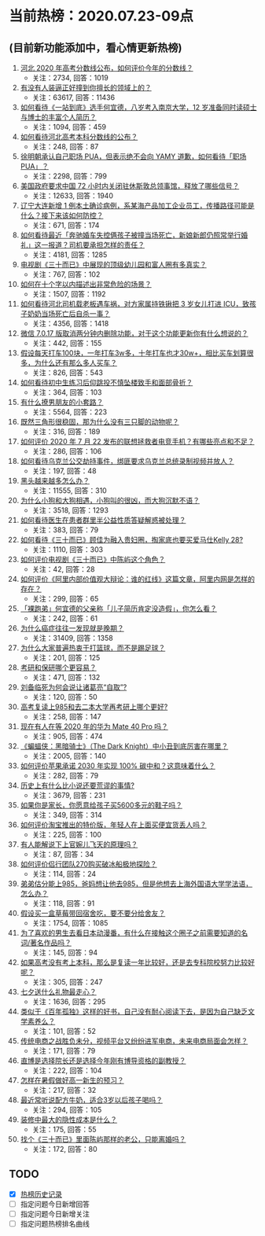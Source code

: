 # 当前热榜：2020.07.23-09点
## (目前新功能添加中，看心情更新热榜)
1. [河北 2020 年高考分数线公布，如何评价今年的分数线？](https://www.zhihu.com/question/408432809)
    * 关注：2734, 回答：1019
2. [有没有人装逼正好撞到你擅长的领域上的？](https://www.zhihu.com/question/338688699)
    * 关注：63617, 回答：11436
3. [如何看待《一站到底》选手何宜德，八岁考入南京大学，12 岁准备同时读硕士与博士的丰富个人简历？](https://www.zhihu.com/question/407742265)
    * 关注：1094, 回答：459
4. [如何看待河北高考本科分数线的公布？](https://www.zhihu.com/question/408425687)
    * 关注：248, 回答：87
5. [徐明朝承认自己职场 PUA，但表示绝不会向 YAMY 道歉，如何看待「职场 PUA」？](https://www.zhihu.com/question/408324658)
    * 关注：2298, 回答：799
6. [美国政府要求中国 72 小时内关闭驻休斯敦总领事馆，释放了哪些信号？](https://www.zhihu.com/question/408371981)
    * 关注：12633, 回答：1940
7. [辽宁大连新增 1 例本土确诊病例，系某海产品加工企业员工，传播路径可能是什么？接下来该如何防控？](https://www.zhihu.com/question/408440363)
    * 关注：671, 回答：174
8. [如何看待最近「奔驰婚车失控俩孩子被撞当场死亡，新娘新郎仍照常举行婚礼」这一报道？司机要承担怎样的责任？](https://www.zhihu.com/question/408224211)
    * 关注：4181, 回答：1285
9. [电视剧《三十而已》中展现的顶级幼儿园和富人圈有多真实？](https://www.zhihu.com/question/407892591)
    * 关注：767, 回答：102
10. [如何在十个字以内描述出非常危险的场景？](https://www.zhihu.com/question/408320429)
    * 关注：1507, 回答：1192
11. [如何看待河北司机载老板遇车祸，对方家属持铁锹把 3 岁女儿打进 ICU，致孩子奶奶当场死亡后自杀一事？](https://www.zhihu.com/question/408273955)
    * 关注：4356, 回答：1418
12. [微信 7.0.17 版取消两分钟内删除功能，对于这个功能更新你有什么想说的？](https://www.zhihu.com/question/408336482)
    * 关注：442, 回答：155
13. [假设每天打车100块，一年打车3w多，十年打车也才30w+，相比买车划算很多，为什么还有那么多人买车？](https://www.zhihu.com/question/407652302)
    * 关注：826, 回答：543
14. [如何看待初中生练习后仰跳投不慎坠楼致手和面部骨折？](https://www.zhihu.com/question/408332882)
    * 关注：364, 回答：103
15. [有什么撩男朋友的小套路？](https://www.zhihu.com/question/273750533)
    * 关注：5564, 回答：223
16. [既然三角形很稳固，那为什么没有三只脚的动物呢？](https://www.zhihu.com/question/350568320)
    * 关注：316, 回答：189
17. [如何评价 2020 年 7 月 22 发布的联想拯救者电竞手机？有哪些亮点和不足？](https://www.zhihu.com/question/408346810)
    * 关注：286, 回答：106
18. [如何看待乌克兰公交劫持事件，绑匪要求乌克兰总统录制视频并放人？](https://www.zhihu.com/question/408293522)
    * 关注：197, 回答：48
19. [黑头越来越多怎么办？](https://www.zhihu.com/question/65417283)
    * 关注：11555, 回答：310
20. [为什么小狗和大狗相遇，小狗叫的很凶，而大狗沉默不语？](https://www.zhihu.com/question/348318705)
    * 关注：3518, 回答：1293
21. [如何看待医生在患者群里半公益性质答疑解惑被处理？](https://www.zhihu.com/question/407916090)
    * 关注：383, 回答：79
22. [如何看待《三十而已》顾佳为融入贵妇圈，掏家底也要买爱马仕Kelly 28?](https://www.zhihu.com/question/407941024)
    * 关注：1110, 回答：303
23. [如何评价电视剧《三十而已》中陈屿这个角色？](https://www.zhihu.com/question/408144927)
    * 关注：42, 回答：28
24. [如何评价《阿里内部价值观大辩论：谁的红线》这篇文章，阿里内网是怎样的存在？](https://www.zhihu.com/question/408396641)
    * 关注：299, 回答：65
25. [「裸跑弟」何宜德的父亲称「儿子简历肯定没造假」，你怎么看？](https://www.zhihu.com/question/408324907)
    * 关注：242, 回答：61
26. [为什么癌症往往一发现就是晚期？](https://www.zhihu.com/question/288657135)
    * 关注：31409, 回答：1358
27. [为什么大家普遍热衷于打篮球，而不是踢足球？](https://www.zhihu.com/question/407113247)
    * 关注：201, 回答：125
28. [考研和保研哪个更容易？](https://www.zhihu.com/question/317125340)
    * 关注：471, 回答：132
29. [刘备临死为何会说让诸葛亮“自取”?](https://www.zhihu.com/question/408092712)
    * 关注：120, 回答：50
30. [高考复读上985和去二本大学再考研上哪个更好?](https://www.zhihu.com/question/407780538)
    * 关注：258, 回答：147
31. [现在有人在等 2020 年的华为 Mate 40 Pro 吗？](https://www.zhihu.com/question/337190294)
    * 关注：905, 回答：474
32. [《蝙蝠侠：黑暗骑士》（The Dark Knight）中小丑到底厉害在哪里？](https://www.zhihu.com/question/21183293)
    * 关注：2005, 回答：140
33. [如何评价苹果承诺 2030 年实现 100% 碳中和？这意味着什么？](https://www.zhihu.com/question/408249066)
    * 关注：282, 回答：79
34. [历史上有什么比小说还要荒谬的事情?](https://www.zhihu.com/question/268896757)
    * 关注：3679, 回答：231
35. [如果你是家长，你愿意给孩子买5600多元的鞋子吗？](https://www.zhihu.com/question/407939777)
    * 关注：349, 回答：314
36. [如何评价淘宝推出的特价版，年轻人在上面买便宜货丢人吗？](https://www.zhihu.com/question/408342890)
    * 关注：225, 回答：100
37. [有人能解说下上官婉儿飞天的原理吗？](https://www.zhihu.com/question/402893738)
    * 关注：87, 回答：34
38. [如何评价侣行团队270购买破冰船极地探险？](https://www.zhihu.com/question/292537334)
    * 关注：114, 回答：24
39. [弟弟估分能上985，爸妈想让他去985，但是他想去上海外国语大学学法语，怎么办？](https://www.zhihu.com/question/407939977)
    * 关注：118, 回答：91
40. [假设买一盒草莓带回宿舍吃，要不要分给舍友？](https://www.zhihu.com/question/386989181)
    * 关注：1754, 回答：1085
41. [为了喜欢的男生去看日本动漫番，有什么在接触这个圈子之前需要知道的名词/著名作品吗？](https://www.zhihu.com/question/406744251)
    * 关注：145, 回答：94
42. [如果高考没有考上本科，那么是复读一年比较好，还是去专科院校努力比较好呢？](https://www.zhihu.com/question/403785606)
    * 关注：305, 回答：247
43. [七夕送什么礼物最走心？](https://www.zhihu.com/question/63278054)
    * 关注：1636, 回答：295
44. [类似于《百年孤独》这样的好书，自己没有耐心阅读下去，是因为自己缺乏文学素养么？](https://www.zhihu.com/question/408248646)
    * 关注：101, 回答：52
45. [传统电商之战胜负未分，视频平台又纷纷进军电商，未来电商局面会怎样？](https://www.zhihu.com/question/408343505)
    * 关注：171, 回答：79
46. [直博是选择院长还是选择今年刚有博导资格的副教授？](https://www.zhihu.com/question/406120774)
    * 关注：222, 回答：104
47. [怎样在暑假做好高一新生的预习？](https://www.zhihu.com/question/285368431)
    * 关注：217, 回答：32
48. [最近常听说配方牛奶，适合3岁以后孩子喝吗？](https://www.zhihu.com/question/406664238)
    * 关注：294, 回答：105
49. [装修中最大的隐性成本是什么？](https://www.zhihu.com/question/403414841)
    * 关注：175, 回答：55
50. [找个《三十而已》里面陈屿那样的老公，只能离婚吗？](https://www.zhihu.com/question/408051350)
    * 关注：172, 回答：80
## TODO
* [x] [热榜历史记录](hot_history/AllHot.md)
* [ ] 指定问题今日新增回答
* [ ] 指定问题今日新增关注
* [ ] 指定问题热榜排名曲线

